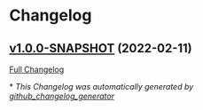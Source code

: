 # Changelog

## [v1.0.0-SNAPSHOT](https://github.com/NASA-PDS/registry-crawler-service/tree/v1.0.0-SNAPSHOT) (2022-02-11)

[Full Changelog](https://github.com/NASA-PDS/registry-crawler-service/compare/e5bc1897d0dbe974f5790094019612b3503cb5b9...v1.0.0-SNAPSHOT)



\* *This Changelog was automatically generated by [github_changelog_generator](https://github.com/github-changelog-generator/github-changelog-generator)*
